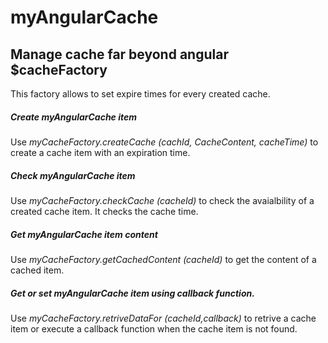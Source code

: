 # myAngularCache

## Manage cache far beyond angular $cacheFactory

This factory allows to set expire times for every created cache.

##### Create myAngularCache item  

Use  *myCacheFactory.createCache (cachId, CacheContent, cacheTime)* to create a cache item with an expiration time.

##### Check myAngularCache item

Use  *myCacheFactory.checkCache (cacheId)* to check the avaialbility of a created cache item. It checks the cache time.

##### Get myAngularCache item content

Use  *myCacheFactory.getCachedContent (cacheId)* to get the content of a cached item. 

##### Get or set myAngularCache item using callback function.

Use  *myCacheFactory.retriveDataFor (cacheId,callback)* to retrive a cache item or execute a callback function when the cache item is not found.
